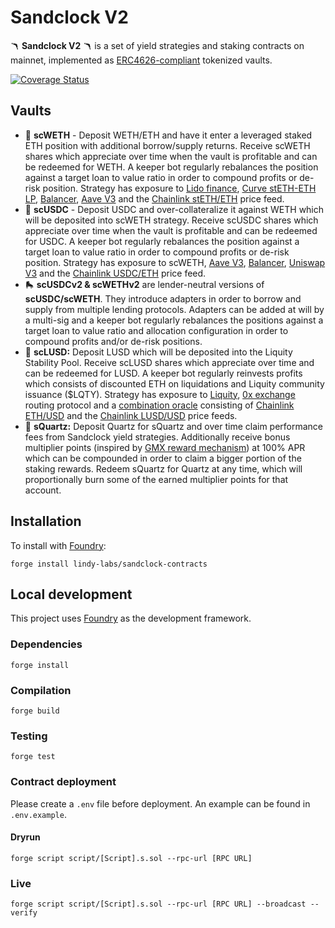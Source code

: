 # Sandclock V2 

🪃 **Sandclock V2** 🪃 is a set of yield strategies and staking contracts on mainnet, implemented as [ERC4626-compliant](https://eips.ethereum.org/EIPS/eip-4626) tokenized vaults. 

[![Coverage Status](https://coveralls.io/repos/github/lindy-labs/sandclock-contracts/badge.svg)](https://coveralls.io/github/lindy-labs/sandclock-contracts)

## Vaults
- 🦎 **scWETH** - Deposit WETH/ETH and have it enter a leveraged staked ETH position with additional borrow/supply returns. Receive scWETH shares which appreciate over time when the vault is profitable and can be redeemed for WETH. A keeper bot regularly rebalances the position against a target loan to value ratio in order to compound profits or de-risk position. Strategy has exposure to [Lido finance](https://lido.fi/), [Curve stETH-ETH LP](https://classic.curve.fi/steth/risks), [Balancer](https://balancer.fi/), [Aave V3](https://docs.aave.com/risk/) and the [Chainlink stETH/ETH](https://data.chain.link/ethereum/mainnet/crypto-eth/steth-eth) price feed.
- 🍄 **scUSDC** - Deposit USDC and over-collateralize it against WETH which will be deposited into scWETH strategy. Receive scUSDC shares which appreciate over time when the vault is profitable and can be redeemed for USDC. A keeper bot regularly rebalances the position against a target loan to value ratio in order to compound profits or de-risk position. Strategy has exposure to scWETH, [Aave V3](https://docs.aave.com/risk/), [Balancer](https://balancer.fi/), [Uniswap V3](https://uniswap.org/) and the [Chainlink USDC/ETH](https://data.chain.link/ethereum/mainnet/stablecoins/usdc-eth) price feed.
- 🛼 **scUSDCv2 & scWETHv2** are lender-neutral versions of **scUSDC/scWETH**. They introduce adapters in order to borrow and supply from multiple lending protocols. Adapters can be added at will by a multi-sig and a keeper bot regularly rebalances the positions against a target loan to value ratio and allocation configuration in order to compound profits and/or de-risk positions.
- 🐤 **scLUSD:** Deposit LUSD which will be deposited into the Liquity Stability Pool. Receive scLUSD shares which appreciate over time and can be redeemed for LUSD. A keeper bot regularly reinvests profits which consists of discounted ETH on liquidations and Liquity community issuance ($LQTY). Strategy has exposure to [Liquity](https://www.liquity.org), [0x exchange](https://0x.org/docs) routing protocol and a [combination oracle](https://etherscan.io/address/0x60c0b047133f696334a2b7f68af0b49d2F3D4F72) consisting of [Chainlink ETH/USD](https://data.chain.link/ethereum/mainnet/crypto-usd/eth-usd) and the [Chainlink LUSD/USD](https://etherscan.io/address/0x60c0b047133f696334a2b7f68af0b49d2F3D4F72) price feeds.
- 💎 **sQuartz:** Deposit Quartz for sQuartz and over time claim performance fees from Sandclock yield strategies. Additionally receive bonus multiplier points (inspired by [GMX reward mechanism](https://gmxio.gitbook.io/gmx/rewards)) at 100% APR which can be compounded in order to claim a bigger portion of the staking rewards. Redeem sQuartz for Quartz at any time, which will proportionally burn some of the earned multiplier points for that account.

## Installation

To install with [Foundry](https://github.com/gakonst/foundry):

```
forge install lindy-labs/sandclock-contracts
```

## Local development

This project uses [Foundry](https://github.com/gakonst/foundry) as the development framework.

### Dependencies

```
forge install
```

### Compilation

```
forge build
```

### Testing

```
forge test
```

### Contract deployment

Please create a `.env` file before deployment. An example can be found in `.env.example`.

#### Dryrun

```
forge script script/[Script].s.sol --rpc-url [RPC URL]
```

### Live

```
forge script script/[Script].s.sol --rpc-url [RPC URL] --broadcast --verify
```
